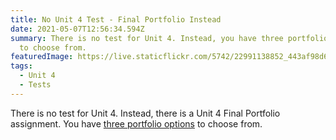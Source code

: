 ```yaml
---
title: No Unit 4 Test - Final Portfolio Instead
date: 2021-05-07T12:56:34.594Z
summary: There is no test for Unit 4. Instead, you have three portfolio options
  to choose from.
featuredImage: https://live.staticflickr.com/5742/22991138852_443af98d68_b.jpg
tags:
  - Unit 4
  - Tests
---
```

There is no test for Unit 4. Instead, there is a Unit 4 Final Portfolio assignment. You have [three portfolio options](https://mnca-biology-message-board.netlify.app/posts/unit-4-final-portfolio/) to choose from.